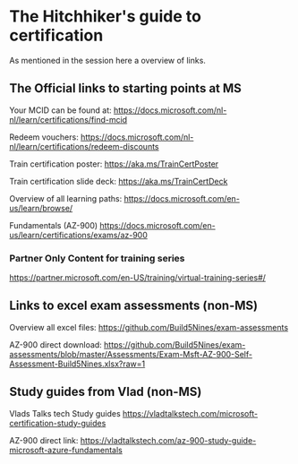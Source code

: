 # The Hitchhiker's guide to certification

As mentioned in the session here a overview of links.


## The Official links to starting points at MS
Your MCID can be found at:
https://docs.microsoft.com/nl-nl/learn/certifications/find-mcid

Redeem vouchers:
https://docs.microsoft.com/nl-nl/learn/certifications/redeem-discounts

Train certification poster: 
https://aka.ms/TrainCertPoster

Train certification slide deck: 
https://aka.ms/TrainCertDeck

Overview of all learning paths:
https://docs.microsoft.com/en-us/learn/browse/

Fundamentals (AZ-900) 
https://docs.microsoft.com/en-us/learn/certifications/exams/az-900

### Partner Only Content for training series
https://partner.microsoft.com/en-US/training/virtual-training-series#/

## Links to excel exam assessments (non-MS)
Overview all excel files:
https://github.com/Build5Nines/exam-assessments

AZ-900 direct download:
https://github.com/Build5Nines/exam-assessments/blob/master/Assessments/Exam-Msft-AZ-900-Self-Assessment-Build5Nines.xlsx?raw=1

## Study guides from Vlad (non-MS)
Vlads Talks tech Study guides
https://vladtalkstech.com/microsoft-certification-study-guides

AZ-900 direct link:
https://vladtalkstech.com/az-900-study-guide-microsoft-azure-fundamentals



